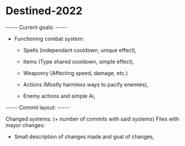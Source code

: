 # Destined-2022

----- Current goals: -----

* Functioning combat system:
  * Spells (independant cooldown, unique effect),
  * Items (Type shared cooldown, simple effect),
  * Weaponry (Affecting speed, damage, etc.)
  * Actions (Mostly harmless ways to pacify enemies),
   
  * Enemy actions and simple Ai,



----- Commit layout: -----

Changed systems:    (+ number of commits with said systems)
Files with mayor changes:

 - Small description of changes made and goal of changes,
 
